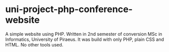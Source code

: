 # uni-project-php-conference-website
A simple website using PHP. Written in 2nd semester of conversion MSc in Informatics, University of Piraeus.
It was build with only PHP, plain CSS and HTML. No other tools used.
